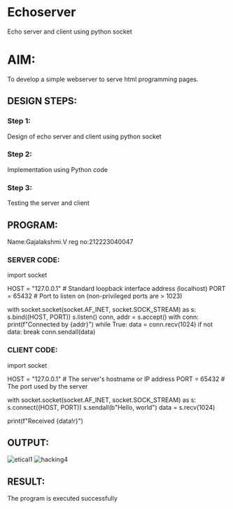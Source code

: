 # Echoserver
Echo server and client using python socket

# AIM:

To develop a simple webserver to serve html programming pages.

## DESIGN STEPS:

### Step 1:

Design of echo server and client using python socket

### Step 2:

Implementation using Python code

### Step 3:

Testing the server and client 

## PROGRAM:

Name:Gajalakshmi.V
reg no:212223040047

### SERVER CODE:

import socket


HOST = "127.0.0.1"  # Standard loopback interface address (localhost)
PORT = 65432  # Port to listen on (non-privileged ports are > 1023)


with socket.socket(socket.AF_INET, socket.SOCK_STREAM) as s:
    s.bind((HOST, PORT))
    s.listen()
    conn, addr = s.accept()
    with conn:
        print(f"Connected by {addr}")
        while True:
            data = conn.recv(1024)
            if not data:
                break
            conn.sendall(data)
### CLIENT CODE:

import socket


HOST = "127.0.0.1"  # The server's hostname or IP address
PORT = 65432  # The port used by the server


with socket.socket(socket.AF_INET, socket.SOCK_STREAM) as s:
    s.connect((HOST, PORT))
    s.sendall(b"Hello, world")
    data = s.recv(1024)


print(f"Received {data!r}")



## OUTPUT:
![etical1](https://github.com/Gajalakshmivelmurugan/Echoserver/assets/144871940/92552dba-8967-4c98-b994-ea5bca845858)
![hacking4](https://github.com/Gajalakshmivelmurugan/Echoserver/assets/144871940/91cb8dd3-816c-4b9d-8c9b-da035424cfac)


## RESULT:
The program is executed successfully
